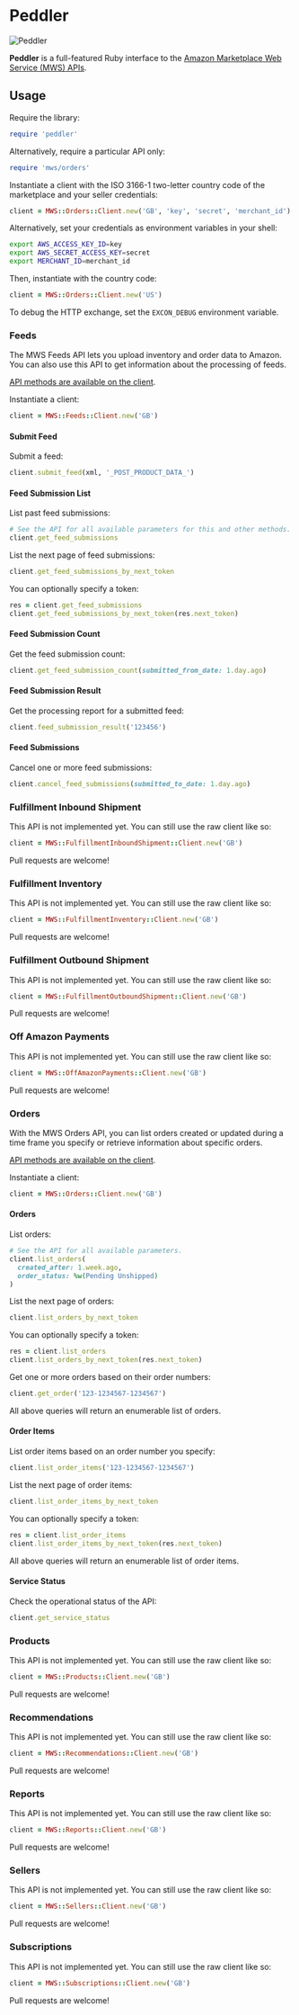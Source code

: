 # Peddler

![Peddler][1]

**Peddler** is a full-featured Ruby interface to the [Amazon Marketplace Web
Service (MWS) APIs][2].

## Usage

Require the library:

```ruby
require 'peddler'
```

Alternatively, require a particular API only:

```ruby
require 'mws/orders'
```

Instantiate a client with the ISO 3166-1 two-letter country code of the
marketplace and your seller credentials:

```ruby
client = MWS::Orders::Client.new('GB', 'key', 'secret', 'merchant_id')
```

Alternatively, set your credentials as environment variables in your shell:

```sh
export AWS_ACCESS_KEY_ID=key
export AWS_SECRET_ACCESS_KEY=secret
export MERCHANT_ID=merchant_id
```

Then, instantiate with the country code:

```ruby
client = MWS::Orders::Client.new('US')
```

To debug the HTTP exchange, set the `EXCON_DEBUG` environment variable.

### Feeds

The MWS Feeds API lets you upload inventory and order data to Amazon. You can
also use this API to get information about the processing of feeds.

[API methods are available on the client][3].

Instantiate a client:

```ruby
client = MWS::Feeds::Client.new('GB')
```

#### Submit Feed

Submit a feed:

```ruby
client.submit_feed(xml, '_POST_PRODUCT_DATA_')
```

#### Feed Submission List

List past feed submissions:

```ruby
# See the API for all available parameters for this and other methods.
client.get_feed_submissions
```

List the next page of feed submissions:

```ruby
client.get_feed_submissions_by_next_token
```

You can optionally specify a token:

```ruby
res = client.get_feed_submissions
client.get_feed_submissions_by_next_token(res.next_token)
```

#### Feed Submission Count

Get the feed submission count:

```ruby
client.get_feed_submission_count(submitted_from_date: 1.day.ago)
```

#### Feed Submission Result

Get the processing report for a submitted feed:

```ruby
client.feed_submission_result('123456')
```

#### Feed Submissions

Cancel one or more feed submissions:

```ruby
client.cancel_feed_submissions(submitted_to_date: 1.day.ago)
```

### Fulfillment Inbound Shipment

This API is not implemented yet. You can still use the raw client like so:

```ruby
client = MWS::FulfillmentInboundShipment::Client.new('GB')
```

Pull requests are welcome!

### Fulfillment Inventory

This API is not implemented yet. You can still use the raw client like so:

```ruby
client = MWS::FulfillmentInventory::Client.new('GB')
```

Pull requests are welcome!

### Fulfillment Outbound Shipment

This API is not implemented yet. You can still use the raw client like so:

```ruby
client = MWS::FulfillmentOutboundShipment::Client.new('GB')
```

Pull requests are welcome!

### Off Amazon Payments

This API is not implemented yet. You can still use the raw client like so:

```ruby
client = MWS::OffAmazonPayments::Client.new('GB')
```

Pull requests are welcome!

### Orders

With the MWS Orders API, you can list orders created or updated during a time
frame you specify or retrieve information about specific orders.

[API methods are available on the client][4].

Instantiate a client:

```ruby
client = MWS::Orders::Client.new('GB')
```

#### Orders

List orders:

```ruby
# See the API for all available parameters.
client.list_orders(
  created_after: 1.week.ago,
  order_status: %w(Pending Unshipped)
)
```

List the next page of orders:

```ruby
client.list_orders_by_next_token
```

You can optionally specify a token:

```ruby
res = client.list_orders
client.list_orders_by_next_token(res.next_token)
```

Get one or more orders based on their order numbers:

```ruby
client.get_order('123-1234567-1234567')
```

All above queries will return an enumerable list of orders.

#### Order Items

List order items based on an order number you specify:

```ruby
client.list_order_items('123-1234567-1234567')
```

List the next page of order items:

```ruby
client.list_order_items_by_next_token
```

You can optionally specify a token:

```ruby
res = client.list_order_items
client.list_order_items_by_next_token(res.next_token)
```

All above queries will return an enumerable list of order items.

#### Service Status

Check the operational status of the API:

```ruby
client.get_service_status
```

### Products

This API is not implemented yet. You can still use the raw client like so:

```ruby
client = MWS::Products::Client.new('GB')
```

Pull requests are welcome!

### Recommendations

This API is not implemented yet. You can still use the raw client like so:

```ruby
client = MWS::Recommendations::Client.new('GB')
```

Pull requests are welcome!

### Reports

This API is not implemented yet. You can still use the raw client like so:

```ruby
client = MWS::Reports::Client.new('GB')
```

Pull requests are welcome!

### Sellers

This API is not implemented yet. You can still use the raw client like so:

```ruby
client = MWS::Sellers::Client.new('GB')
```

Pull requests are welcome!

### Subscriptions

This API is not implemented yet. You can still use the raw client like so:

```ruby
client = MWS::Subscriptions::Client.new('GB')
```

Pull requests are welcome!

[1]: http://f.cl.ly/items/0W3V0A1Z110Q0x461b3H/mussels.jpeg
[2]: https://developer.amazonservices.com/gp/mws/docs.html
[3]: https://github.com/papercavalier/peddler/blob/master/lib/mws/feeds/client.rb
[4]: https://github.com/papercavalier/peddler/blob/master/lib/mws/orders/client.rb
